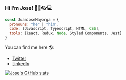 ### Hi I'm Jose! 👋🧔👓💻

<!--- Insert image here -->

```js
const JuanJoseMayorga = {
  pronouns: "he" | "him",
  code: [Javascript, Typescript, HTML, CSS],
  tools: [React, Redux, Node, Styled-Components, Jest]
}
```

You can find me here 🌎:
- [Twitter](https://twitter.com/juanjosedev)
- [LinkedIn](https://www.linkedin.com/in/juanjosedev)

[![Jose's GitHub stats](https://github-readme-stats.vercel.app/api?username=juanjosemayorga)](https://github.com/anuraghazra/github-readme-stats)


<!--
**juanjosemayorga/juanjosemayorga** is a ✨ _special_ ✨ repository because its `README.md` (this file) appears on your GitHub profile.

Here are some ideas to get you started:

- 🔭 I’m currently working on ...
- 🌱 I’m currently learning ...
- 👯 I’m looking to collaborate on ...
- 🤔 I’m looking for help with ...
- 💬 Ask me about ...
- 📫 How to reach me: ...
- 😄 Pronouns: ...
- ⚡ Fun fact: ...
-->

